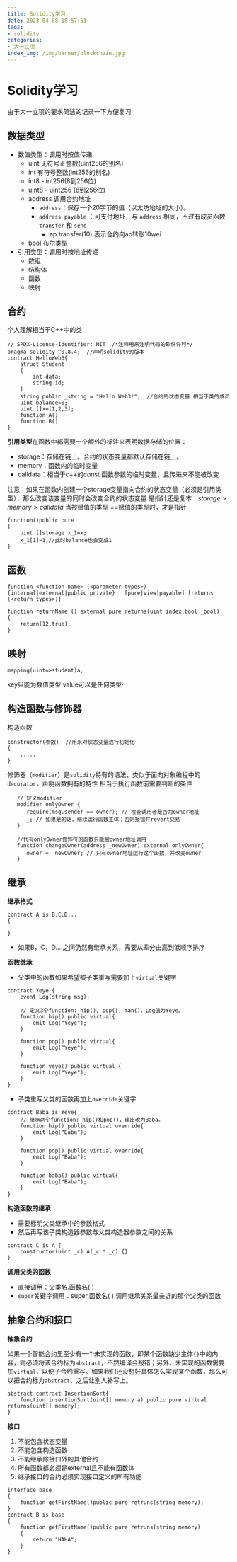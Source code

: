 ```yaml
---
title: Solidity学习
date: 2023-04-08 18:57:51
tags:
- solidity
categories:
- 大一立项
index_img: /img/banner/blockchain.jpg
---
```


# Solidity学习

由于大一立项的要求简洁的记录一下方便复习

<!--more-->

## 数据类型

* 数值类型：调用时按值传递
  * uint 无符号正整数(uint256的别名)
  * int  有符号整数(int256的别名)
  * int8 - int256(8到256位)
  * uint8 - uint256 (8到256位)
  * address 调用合约地址
    * `address`：保存一个20字节的值（以太坊地址的大小）。
    * `address payable` ：可支付地址，与 `address` 相同，不过有成员函数 `transfer` 和 `send`
      * ap.transfer(10) 表示合约向ap转账10wei
  * bool 布尔类型
* 引用类型：调用时按地址传递
  * 数组
  * 结构体
  * 函数
  * 映射

## 合约

个人理解相当于C++中的类

```solidity
// SPDX-License-Identifier: MIT  /*注释用来注明代码的软件许可*/
pragma solidity ^0.8.4;  //声明solidity的版本
contract HelloWeb3{
	struct Student
	{
		int data;
		string id;
	}
    string public _string = "Hello Web3!";  //合约的状态变量 相当于类的成员
    uint balance=0;
    uint []x=[1,2,3];
    function A()
    function B()
}
```

**引用类型**在函数中都需要一个额外的标注来表明数据存储的位置：

* storage：存储在链上。合约的状态变量都默认存储在链上。
* memory：函数内的临时变量
* calldata：相当于c++的const   函数参数的临时变量，且传进来不能被改变

注意：如果在函数内创建一个storage变量指向合约的状态变量（必须是引用类型），那么改变该变量的同时会改变合约的状态变量
是指针还是复本：$storage>memory>calldata$ 当被赋值的类型 ==赋值的类型时，才是指针

```solidity
function()public pure 
{
	uint []storage x_1=x;
	x_1[1]=1;//此时balance也会变成1
}
```



## 函数

```solidity
function <function name> (<parameter types>) {internal|external|public|private}   [pure|view|payable] [returns (<return types>)]

function returnName () external pure returns(uint index,bool _bool)
{
	return(12,true);
}
```



## 映射

```solidity
mapping(uint=>student)a; 
```

key只能为数值类型
value可以是任何类型·



## 构造函数与修饰器

构造函数

```solidity
constructor(参数)  //用来对状态变量进行初始化
{
	.....
}

```

修饰器（`modifier`）是`solidity`特有的语法，类似于面向对象编程中的`decorator`，声明函数拥有的特性
相当于执行函数前需要判断的条件

```solidity
   // 定义modifier
   modifier onlyOwner {
      require(msg.sender == owner); // 检查调用者是否为owner地址
      _; // 如果是的话，继续运行函数主体；否则报错并revert交易
   }
   
   //代有onlyOwner修饰符的函数只能被owner地址调用
   function changeOwner(address _newOwner) external onlyOwner{
      owner = _newOwner; // 只有owner地址运行这个函数，并改变owner
   }
```



## 继承

**继承格式**

```solidity
contract A is B,C,D...
{
		
}
```

* 如果B，C，D....之间仍然有继承关系，需要从辈分由高到低顺序排序



**函数继承**

* 父类中的函数如果希望被子类重写需要加上`virtual`关键字

```solidity
contract Yeye {
    event Log(string msg);

    // 定义3个function: hip(), pop(), man()，Log值为Yeye。
    function hip() public virtual{
        emit Log("Yeye");
    }

    function pop() public virtual{
        emit Log("Yeye");
    }

    function yeye() public virtual {
        emit Log("Yeye");
    }
}
```

* 子类重写父类的函数再加上`override`关键字

```solidity
contract Baba is Yeye{
    // 继承两个function: hip()和pop()，输出改为Baba。
    function hip() public virtual override{
        emit Log("Baba");
    }

    function pop() public virtual override{
        emit Log("Baba");
    }

    function baba() public virtual{
        emit Log("Baba");
    }
}
```



**构造函数的继承**

* 需要标明父类继承中的参数格式
* 然后再写该子类构造器参数与父类构造器参数之间的关系

```solidity
contract C is A {
    constructor(uint _c) A(_c * _c) {}
}
```

**调用父类的函数**

* 直接调用：父类名.函数名( )
* `super`关键字调用：super.函数名( )  调用继承关系最亲近的那个父类的函数



## 抽象合约和接口

**抽象合约**

如果一个智能合约里至少有一个未实现的函数，即某个函数缺少主体`{}`中的内容，则必须将该合约标为`abstract`，不然编译会报错；另外，未实现的函数需要加`virtual`，以便子合约重写。如果我们还没想好具体怎么实现某个函数，那么可以把合约标为`abstract`，之后让别人补写上。

```solidity
abstract contract InsertionSort{
    function insertionSort(uint[] memory a) public pure virtual returns(uint[] memory);
}
```

**接口**

1. 不能包含状态变量
2. 不能包含构造函数
3. 不能继承除接口外的其他合约
4. 所有函数都必须是external且不能有函数体
5. 继承接口的合约必须实现接口定义的所有功能

```
interface base
{
	function getFirstName()public pure retruns(string memory);
}
contract B is base
{
	function getFirstName()public pure retruns(string memory)
	{
		return "HAHA";
	}
}
```



